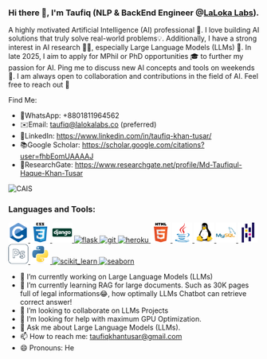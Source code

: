 ### Hi there 👋, I'm Taufiq (NLP & BackEnd Engineer @[LaLoka Labs](https://lalokalabs.co/en/)).
A highly motivated Artificial Intelligence (AI) professional 🤖. I love building AI solutions that truly solve real-world problems💡.  Additionally, I have a strong interest in AI research 👨‍🔬, especially Large Language Models (LLMs) 🧠. In late 2025, I aim to apply for MPhil or PhD opportunities 🎓 to further my passion for AI. 
Ping me to discuss new AI concepts and tools on weekends 🤙. I am always open to collaboration and contributions in the field of AI. Feel free to reach out 🙏

Find Me:
- 📱WhatsApp: +8801811964562
- ✉️Email: taufiq@lalokalabs.co (preferred)
- 🔗LinkedIn: https://www.linkedin.com/in/taufiq-khan-tusar/
- 📚Google Scholar: https://scholar.google.com/citations?user=fhbEomUAAAAJ
- 🔬ResearchGate: https://www.researchgate.net/profile/Md-Taufiqul-Haque-Khan-Tusar

![CAIS](https://user-images.githubusercontent.com/70132613/144657695-d53f3b60-c519-4049-8790-8b44bf7672cb.jpg)


<h3 align="left">Languages and Tools:</h3>
<p align="left"> <a href="https://www.cprogramming.com/" target="_blank" rel="noreferrer"> <img src="https://raw.githubusercontent.com/devicons/devicon/master/icons/c/c-original.svg" alt="c" width="40" height="40"/> </a> <a href="https://www.w3schools.com/css/" target="_blank" rel="noreferrer"> <img src="https://raw.githubusercontent.com/devicons/devicon/master/icons/css3/css3-original-wordmark.svg" alt="css3" width="40" height="40"/> </a> <a href="https://www.djangoproject.com/" target="_blank" rel="noreferrer"> <img src="https://raw.githubusercontent.com/devicons/devicon/master/icons/django/django-original.svg" alt="django" width="40" height="40"/> </a> <a href="https://flask.palletsprojects.com/" target="_blank" rel="noreferrer"> <img src="https://www.vectorlogo.zone/logos/pocoo_flask/pocoo_flask-icon.svg" alt="flask" width="40" height="40"/> </a> <a href="https://git-scm.com/" target="_blank" rel="noreferrer"> <img src="https://www.vectorlogo.zone/logos/git-scm/git-scm-icon.svg" alt="git" width="40" height="40"/> </a> <a href="https://heroku.com" target="_blank" rel="noreferrer"> <img src="https://www.vectorlogo.zone/logos/heroku/heroku-icon.svg" alt="heroku" width="40" height="40"/> </a> <a href="https://www.w3.org/html/" target="_blank" rel="noreferrer"> <img src="https://raw.githubusercontent.com/devicons/devicon/master/icons/html5/html5-original-wordmark.svg" alt="html5" width="40" height="40"/> </a> <a href="https://www.java.com" target="_blank" rel="noreferrer"> <img src="https://raw.githubusercontent.com/devicons/devicon/master/icons/java/java-original.svg" alt="java" width="40" height="40"/> </a> <a href="https://www.linux.org/" target="_blank" rel="noreferrer"> <img src="https://raw.githubusercontent.com/devicons/devicon/master/icons/linux/linux-original.svg" alt="linux" width="40" height="40"/> </a> <a href="https://www.mysql.com/" target="_blank" rel="noreferrer"> <img src="https://raw.githubusercontent.com/devicons/devicon/master/icons/mysql/mysql-original-wordmark.svg" alt="mysql" width="40" height="40"/> </a> <a href="https://pandas.pydata.org/" target="_blank" rel="noreferrer"> <img src="https://raw.githubusercontent.com/devicons/devicon/2ae2a900d2f041da66e950e4d48052658d850630/icons/pandas/pandas-original.svg" alt="pandas" width="40" height="40"/> </a> <a href="https://www.photoshop.com/en" target="_blank" rel="noreferrer"> <img src="https://raw.githubusercontent.com/devicons/devicon/master/icons/photoshop/photoshop-line.svg" alt="photoshop" width="40" height="40"/> </a> <a href="https://www.python.org" target="_blank" rel="noreferrer"> <img src="https://raw.githubusercontent.com/devicons/devicon/master/icons/python/python-original.svg" alt="python" width="40" height="40"/> </a> <a href="https://scikit-learn.org/" target="_blank" rel="noreferrer"> <img src="https://upload.wikimedia.org/wikipedia/commons/0/05/Scikit_learn_logo_small.svg" alt="scikit_learn" width="40" height="40"/> </a> <a href="https://seaborn.pydata.org/" target="_blank" rel="noreferrer"> <img src="https://seaborn.pydata.org/_images/logo-mark-lightbg.svg" alt="seaborn" width="40" height="40"/> </a> </p>


- 🔭 I’m currently working on Large Language Models (LLMs) 
- 🌱 I’m currently learning RAG for large documents. Such as 30K pages full of legal informations😂, how optimally LLMs Chatbot can retrieve correct answer!
- 👯 I’m looking to collaborate on LLMs Projects 
- 🤔 I’m looking for help with maximum GPU Optimization.
- 💬 Ask me about Large Language Models (LLMs). 
- 📫 How to reach me: taufiqkhantusar@gmail.com
- 😄 Pronouns: He 


